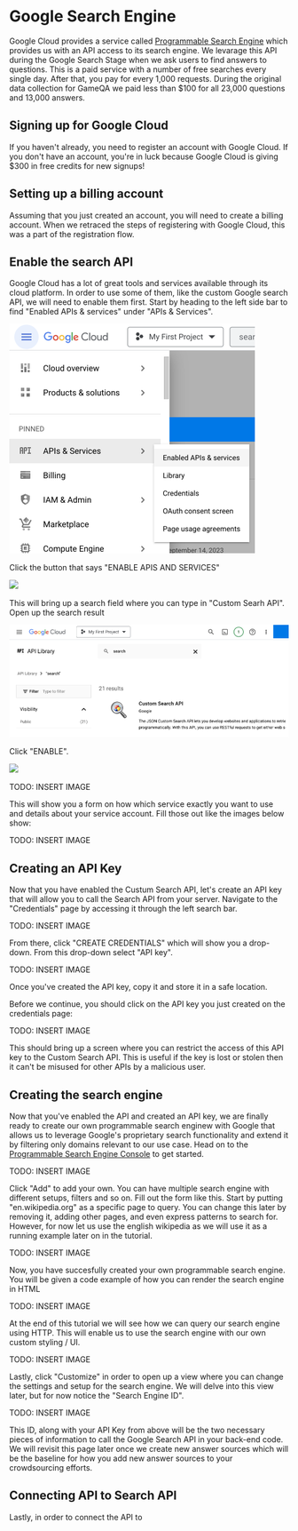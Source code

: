 # Google Search Engine
Google Cloud provides a service called [Programmable Search Engine](https://programmablesearchengine.google.com) which provides us with an API access to its search engine.
We levarage this API during the Google Search Stage when we ask users to 
find answers to questions. This is a paid service with a number of free searches every single day. After that, you pay for every 1,000 requests. During the original data collection for GameQA we paid less than $100 for all 23,000 questions and 13,000 answers. 

## Signing up for Google Cloud
If you haven't already, you need to register an account with Google Cloud. If you don't have an account, you're in luck because Google Cloud is giving $300 in free credits for new signups!

## Setting up a billing account
Assuming that you just created an account, you will need to create a billing account. When we retraced the steps of registering with Google Cloud, this was a part of the registration flow.

## Enable the search API
Google Cloud has a lot of great tools and services available through its cloud platform. In order to use some of them, like the custom Google search API, we will need to enable them first. Start by heading to the left side bar to find "Enabled APIs & services" under "APIs & Services". 

![](../_media/gcc_menu_enabled_apis.png)

Click the button that says "ENABLE APIS AND SERVICES"

![](../_media/gcc_enabled_apis_view.png.png)

This will bring up a search field where you can type in "Custom Searh API". Open up the search result

![](../_media/gcc_enabled_apis_search.png)

Click "ENABLE".

![](../_media/gcc_enable_button.png.png)

TODO: INSERT IMAGE

This will show you a form on how which service exactly you want to use and details about your service account. Fill those out like the images below show:

TODO: INSERT IMAGE

## Creating an API Key

Now that you have enabled the Custum Search API, let's create an API key that will allow you to call the Search API from your server. Navigate to the "Credentials" page by accessing it through the left search bar. 

TODO: INSERT IMAGE

From there, click "CREATE CREDENTIALS" which will show you a drop-down. From this drop-down select "API key". 

TODO: INSERT IMAGE

Once you've created the API key, copy it and store it in a safe location.

Before we continue, you should click on the API key you just created on the credentials page:

TODO: INSERT IMAGE

This should bring up a screen where you can restrict the access of this API key to the Custom Search API. This is useful if the key is lost or stolen then it can't be misused for other APIs by a malicious user.

## Creating the search engine

Now that you've enabled the API and created an API key, we are finally ready to create our own programmable search enginew with Google that allows us to leverage Google's proprietary search functionality and extend it by filtering only domains relevant to our use case. Head on to the [Programmable Search Engine Console](https://programmablesearchengine.google.com/) to get started.

TODO: INSERT IMAGE

Click "Add" to add your own. You can have multiple search engine with different setups, filters and so on. Fill out the form like this. Start by putting "en.wikipedia.org" as a specific page to query. You can change this later by removing it, adding other pages, and even express patterns to search for. However, for now let us use the english wikipedia as we will use it as a running example later on in the tutorial.

TODO: INSERT IMAGE

Now, you have succesfully created your own programmable search engine. You will be given a code example of how you can render the search engine in HTML

TODO: INSERT IMAGE

At the end of this tutorial we will see how we can query our search engine using HTTP. This will enable us to use the search engine with our own custom styling / UI.

TODO: INSERT IMAGE

Lastly, click "Customize" in order to open up a view where you can change the settings and setup for the search engine. We will delve into this view later, but for now notice the "Search Engine ID".

TODO: INSERT IMAGE

This ID, along with your API Key from above will be the two necessary pieces of information to call the Google Search API in your back-end code. We will revisit this page later once we create new answer sources which will be the baseline for how you add new answer sources to your crowdsourcing efforts.

## Connecting API to Search API

Lastly, in order to connect the API to 